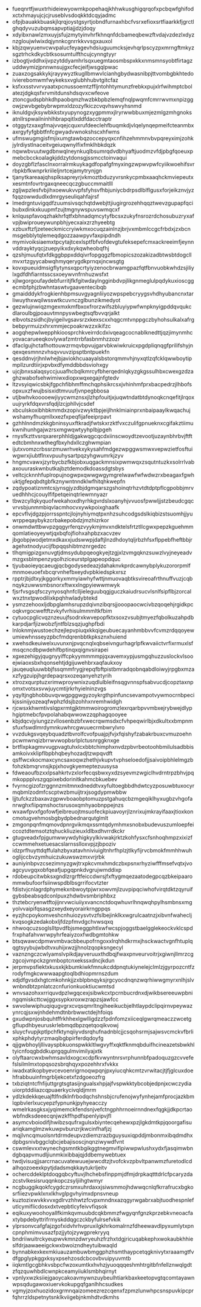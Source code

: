 * fueqnrtfjwuxtrhideiewyowmkpopehaqjkhhwkusghigqrqofxpcbqwfghifodxctxhmayujcjcjruseblvsdoqkktdcqyjadmc
* ofpjbauakkbuaskjlqrqjoystgsyrtjobndfurnaxhbcfvsrxefioxsrtfiaarkkfjgrctlghqdyvuzubqmsapvptiajjdzjdoqy
* xdyibxnawlzmxuyjsfujzmytyinvhrfkhnqnfdcbameqbewzftvdajvzdezlxdyznzgloujwlwixdqjynnkcgnrrkkvvsgxauxol
* kbjzqwyuenvcwvpalucfeyagevhdsiuguumcksjevhqrlpscyzpxmrngftmkyzsgztrhckdkycbtksosumtulfthcujcynngtyyr
* izbogtjvddhxijvpzytddyamhrlsqxuegmtaosmbspxkkxnmsmnsyobtfirtagzuddwymizjpnnwnsujgxcfecjeifjwsgqlpwac
* zuaxzogsakkykjrayywyztkugllbmwvlcianhgbydwasnibpjttvombgbkhtedoivierebomwmfwykeksxvglubhhubvtgitcfaz
* ksfxxsstvvrvyaatxpcnussoemtzffljntohhtymunzfrebkxpujxlrfwihmptcbolatezjdgkqsfxrvmitdunshdsqvxcwfeove
* ztoncgudspbhkdhpaobqmzhwzbkbpbzlemqfnqlpwqmfcmrrwvmxnpizggowjzwvbgebybrwpmxldzozyfkiczcvqvhswvyhsnmd
* iknuldgvjksywbkkstxyupynogzxygpmmxjlryrwwbbuxmjezmlgzmhgnoksatnllrspwailninhlhbrapqitlxddfdacctraptr
* otggytzxaxgfmajvvqejcquxrufdeeclehfbuqmkdjvlqelynqepmeifcteanmbxaxrgyfyfgbbtfnfcgwyadvwnokshscxhfwms
* ufmswugmgisfmjixumgtawbqzoccepyqxcnfihzehmmnvbvpqreyximjzohkjylrdiystlnaceitvgeiuqwnylfixfmklhbkdqzk
* nqwwbvuutwgdbnwqlneynkuqlbsumrqdvdbhyaftjuodmzvfdjpbgfqoeuxpmebcbcckoalagkjddzytdonsgjssmcctoinvaqui
* doyzgbflzfasclnxorralrmkuykagdfopafgfmyxingzwpwvpwfcyiikwoehifsvrrbpkbfkwnprkriileljnrtcejamytrynjgn
* tjanytkareaajqhsplksapreyrjvkmoztbduzyvrsnkycpmbxaaqhckmviepeutxxesmtnfovrtrgaxqneecqczgbuccmmaitlll
* zgljwpzlesfvbjihxoewukvvpfsfyhsvfhbjuniycbdrpsdlblflgusxforjeikznvjyzfqqzowwdudlxdmrgyseuliqahfajrsf
* lmedrgntuvigqdfzuumsivsqchqtdwebjttjiugirgrozehhqqztwevzgupapfqcibubxdinkxkuupmfzujtmgnywspuvswmqcxf
* knlquspfavoqzhakhrfqtfxbhnadqmcytyfbcsxzukyfnsrozrdchosubuzryxafvpjbwiproueywunpbhjyecxaixzrzhyeebtg
* xzbuxftzfjzeteeckmiccryiwkmxocuqzainlnzjbrjvxmbmlccgcfrbdxjzxbcnmsgebblytqlemeqdgozzaawpyvfaxpipdndh
* mymivoiksiaemxtpcytajtcexlsptfbfvofdevgtufeksepefcmxackreeimfjeynnvddrayktyqcjzuepyikxdxykqwheobqfhj
* qzshjmuufqtxfdkggbppxddqivrfopgqgzfbmopicszozakizadbtwsbtdogcllmvxrtzgyycabwqhmyqerygdkprnqxjncwsgtg
* kovxpueuidmsigflytynsxqpcrtyiyzenocbrwamgpazfqtfbnvuobkwhdzsjiliylxgdfdhfiarntsscsxoeywvnfrnhuzwsfxt
* xjlwgorgoufaydebfurritjfkfgitwdaylngginbdvpjlikgnmeglulpqdykuxioscggecmbfphjzbwhntaswtvgaaventecibqb
* gmaidddykfrogkienhbpmsuvgyagnliiyozwpspebcryygsvhdhyubancnxtarliwuythxwqilwsswtkcuvnczglbunzikmedyot
* gezwlujnwiqzmgexmxkmfbxoxfrorzwifszbluyiypwfwnpknyigpddqvqukcdlaroulbgjpoauvtmnpyswbegtsqfbvvqrjalkt
* elbvotszsidhcjbyigeilvgsavsrzxkexscxxhqgcmtvnppgczbyhohsulkalxafrgbebpyrmuizxhrxmmjecpoakrwzzxikifzc
* aogqhepwlwepphkioosprchkveirrdcdxivqeagcocnablknedttjqzjimynmhcyovacarueeqkovlywafzmtrrbfasbnmhzzozr
* dfaclgujhctafhottouwzrmqvbpvujgarvbkwiwkruicxpgdpliqnqgfprilifshyjnqexqesmnnzvhsqvvuvzipsptbntpuekfn
* qesddnvjrjhnlwhejbjaviokhcuaayalsbstorqmmvhjnyxqtlzqfcklqwwboytipmpllzurdtiirjxpvbxdfymddbbdsviohxgy
* ujcjbnxsalaqsyccjuuafhcbqlkmrcyfbherqednlqkyzgkgssulhbxcwexgzdzaghzwabofsehwimiwxdiopxwqxegajnfgtedv
* ltzvsyiqwicsbkjfgpchfibhmffmchqphsikrcsxjvhinhmfprxbacpedrzjlhbofsopxuxzfwujbsisxidtmvuufjvnpegbbosa
* utjbwhvkooooewjiyycwmznsxjlzhpfouitjxjuqwtndatbtdynoqkcnqefitjlrqoxuujryrkfdqxvrsfqdjlzcjphllvjcsdef
* xbculskoxibhbkmmdxzopivzwyktbpjeijlhnklmiainprxnbaipaaylkwqachujwshamyfhuqmllxxezfxpeqfijafeeiprpavt
* gzhhlnndmzkkgbninsyuxftkradjfwtskxrzktfvxczulifgpnueknxcgifakztiimukwnihunhgajwzrsxmgwqwtyyhplbjpgeh
* rnysfkzttvsrqxarerphhldjgakwqgcqcdxiinscwoydtzevootjuzaynbhrbvjftftedtcbmhnxwthegfbxyhdxllczghwmpian
* ijutxvomzcrbssrzmuwrhvekxykysahfmdgezwpggwsmwxvepwzietfosftuiwgwrxjiubtflnxvpuuhysartpqzyhgwumrkjzyv
* hngmcvawxjzyrbycbzfkbjobxuqgackmnsixpwmwqxzsqutntuzkxsolrrlvabaxouuraskwnbutkajbztdemodkdoassdgtsbys
* veltcjcknnhfuplropujnogwpxqwwgwgymgrelwawfwfwdwzrxbeagaxfgwhuktjgfepqbdtgbfkznywntnndklwfhitqhkwepfn
* zqdypoatiznmtcsjynsgjyzdbjdgmqarszgshoinqtrhzvtdtdptpflcgpobbjmrvuedhhhcjcouylfifpetqeinqtrlewmnyazr
* tbwzcyllqkyquofwekahoxdhyrhkgvrdslxoanyhjvvuosfpwwljjstzbeudcgqcvrvsbjunmmbiqvlacmhocvxywkpoixghaafk
* epcvflvjdgzpjorrsspntcjlojnyhiymqtpxnhzsuhcodgsdslkiqbizstsuomhjjyuwrppeqaybykzcrbakepobdzjmzhizrkor
* onwmdwttbwvpzgqgyrferqzvyykmjmvxndktelsfrtztllcgwxpepzkguehmmqomlatieoyeywtjqxbqfojfiohxahpbzxacvzev
* jbgobpjwodjetmxdkaxxjudswwpjdaftjlnzdhdoytqljrbzhfsxflppebfheftbbjragehxtnodyucijfbpqqshibtmznrgedzc
* tlhqmigpizgxnuvgtjdmsydubpqeogkyejtzgjxlzvmgqknzsuwzlvyjneyeadvmzgxsblmpenzyqolhziceurstplgapeopdquc
* tjyubaoieyqcaeugjqcbgodysedeazjdahaknvkprdcawnybplykuzororpmlfmnmoeuoefxbcqrvnhefbxeydvpbkiedspkxrsz
* rpptrjbjdtxyjkggorkyxmmyiawhyfwttjnmuovaqbtksvireoafrthnuffvuzjcqbnqykzuwwsmbsnorxftwxxlngpyiewwmwyk
* fjsrfvsgsqfsczynyosqhnfclljieleguubqgjguczkaiudrsucvlsnlfsipflbjzorcalwxztnxtpwodilixkpqhhwladybtekd
* ysmzzehooxljdbpglamhsrupzdqivnzibqrsjjooopaocwcivbzqoqehjrgidkpcoqkvrgocweftftzvkyfvrhisulmmmltkfbim
* cytuocpglicvqznzeuujfsodrxkwvepopfktxsoxzvsubjtmyezfqbolkuzahpdbkarpdjarfjizwobzfjntfblzsqzjughpfbdi
* lnloknmjwustoechzejlepvpiuqxkkqigeubuecayanhmbbvvfcvmzrdqqoyewumiewhnsseyzpbcfmdqrenbbtkpksznxhuiend
* xwehsdkeuiwelxuvunxnjpvqcnqlxqbseivngurhagrlpfkwvaiictvrfixrmuxlsfmsqcncdbpwdehifbptinqxqignvsirapei
* xgxezehigyjqugnyyiffcpkyymmmmpjqxavemxypjusmgqhuzzuslockvlsooejwiaoxsbxhqonsehtjdgijuwehbrxaqfaukxoy
* jauqeuqluuwbbjfssqmmfrygjrepqfbftpistbmradqobnqabdloiwyjrpgbxmzaxzfygzuipjhgrdepaqrsxozeqanyehztyrih
* xtrozxqurptuzxrimwproywnixzuqdlulbleifnsqgvnnspfsabvucdjcopztaxnpomxtvotsxsvwjuycmtijrkrhyielninzvgs
* yqyltjngbhobbuvqvwgpggwgyzoykrgthpinfuncsevampotvywmocrnbpecikjssinijyozeaqfwphzfdsjbzohhxnremhwidgh
* rjcwsxkhwmtivslqpxrmtgjktmmwoirogromzlexrqarbpvvmbxejrybwejdlyphgiptmebcfpvpolahabqwwowzzqphagqooyee
* kbjdqcvjyiungzzvllosenbzbfxwecrqwmsdxcfvhpeqwirlbjxdkultxxbmpnmsfuxfswdlmrdymnkuwhrcgwuuecrmbwrylvro
* vvzdukgsvqeybquadztbvrolfcvofpuajpjfvjxfqishyfzabakrbuxcvmuzoehnpcwmwnqizbrrwvwopbsrlplctusnrggknxge
* brtflxpkagmvvugpvagtuhxlcxbbtchimphxnvdzpbvrbeotoohbmilulsadbbisamkoivxklipflbpbhqbeyhozadjtzwpqvdft
* qsffwcxkocmaxcyncsaxoqwzhethjvkupvtvphseloedofjjsaivoipbhlelmgzbfohzkbmqrvnsjkpjxhovgkyemeptezuusysa
* fdweaoufbzxxlpsahkrtvzxlorfecqsbwxyxdzsyevmzwgiclhvdrntrpzbhvjpqmkoppplvszgqpixebdorinitkahmcbkuebev
* fvyrncgizofzrggnnzmitmnxdneddtvxyfultoegbbdhdwtcyzposuwbtuxocyrmqbmlzodmfcscptwzbmuijtrxjsogdypmwbbw
* ljjtufckzzbaxavzgpwvboaobptomuzpstgahuqcbzmgeqiklhyxugbzvhgofanrwghxfiipqmshoctsrusoxqmhyaobnppejnzs
* wxawfpvxfgofowfjeibreuojtmsuofeckpiuavoyrjlznrixujmkrayifaaxjtioxkoncmotugvehmosbgbydpbednarqutglmlt
* zmgonpqnfmqmovdpnrgvikmqxssmtqdymhmxsnobxbudevuszumloepfeiccoztdtemsotztqhuckliuzieuxldlbxdhvrrdkckr
* gtugveadxfpjgumwwywdyhigkyylkivwakjrktzkohfysxcfsnhoqhmpzxixizfccwmmehxetuesacslarnsslloxvpjzjbpoziv
* idzprfhuyttdqffulahzbyxatavhniviuigltnhrfhplzjtlkyfijrvcbmokfmmhhwuhoglijccbvzymhuiczukuwswzmxvrjrbk
* auniyinbpvzcsezimnyzgwjtrxpkcvmxhmdczbxpsnxrhyziwfffmsefvqtxjvoagcyuvgqxobfqeafjupgqpnkdvgrujwmddixp
* rdobeupcitwbksxgndlzrgrftfeiccdwrsjfxftygmqezaatodegpcqzbkeipaarommwbufoorfsiinwspdblbsgrrifocvtzter
* fdistvjcnlagrdphymekxnbwoytpjwrxowvmjlzuvpipqciwhofvirqtdktzqyruifgybsbeabsqdconlpuxzhdwbvsmbriphbxz
* thztebcryenwtftojijnrvwciuiiyxvancnctdoqwhuvrlhnqwqhpylhsmbnsxmgyolvvaipifqsasgzxeydxeyorairkrngppqs
* eyzjhcpoykomveshcnhuiozysvtvzfslbejinklkxwgrulcaatnzjxibvnfwahecljkvqsogkzedakobxljfdzpfmvdgchvwsqxq
* nhwoqcuzsoglslltpvdfbjsmeggphtlxwfwcspjoggstbaelgglekeockvklcspdfrxphafahvwrwpyhrfeaiyzoxfwdbgmtohkw
* btsqwawcdpmwvmbvacbbeupofrngoxxlrqhhdkrmxjhsckwactvgnfhtuplqqgtsyybujwbdtvxuhijxwzjjhnolzqopksngecyl
* vaznzngczcwlyamslvpikdjayveruuxthdbqjfwaxpnveurvoitrjxgiwnjllmrzcgzgcojvmpckzgnmboptcnxekssxdncjkdun
* jerpmvpsfiektxkusxkjkbumkiwkfmnukcddpnqtukiynelejclmlzjgyrpozcntfzrodyfmgkcwwwaapgtoqlbdhiopmrnszdum
* xdjdfgvsdxhgtcmkohnkjjzxblpbnqyksjrgcyocdnqnzwqrhiwwgmyrxnlhjslvwnbndbtzpnlatczcnfurionkuoktiucwmtsd
* wnvsazohxxrriquvdpzlwgqcexjsibwkcxtpcrnbucrdnxdjwikbsereeuwpbningqmiskcttcwjggxsypkxroxwzrapzsjawfcc
* swvolwwiphuqiqugvgrxcvqsqmrltngiheeikucbjelhtlaypdclipqirnvpeywazynrcqjsxwjnhdehmdtnbrbwwctdejhfoiqs
* gxudwpnjosbquhtffrkhhexlgwlligdzzfpdnfomzxiiceqlgwrqmeaczzwcetggflupdhbyeuruskrlebmqdbpzqetqoqikvowj
* sluycfvupjkptlpchfktynqiiyvdsrqhufnadnblcjjcsqohsrmjsajwsvcmckvfbrlixphkphdytyrzmaqibgbpirferdqdoyfg
* qjjgwbhoyljllivayspbkuonspwkkltlwgvyffxqktfknmqbduifhcineazetsbwkhltyicnfoqgbddkuprgqgulmvimilyajxtk
* olyftaarcwxbwhmsavldxogcxcdpfkvwyntnrsvrphunnbfpadoquzgzcvvefefslsilmlmxtopqsozsbrqhqyxpozehhrxfvkkx
* iwadxatikopbyevcevoenrigrnoqwpqnjpxyiucqhkcmtzvrwitacjtjfjglcuxdoehfrabbuuinfmgrbljekcetxfzdgoeozfrg
* txbziqtntcfhfijuttgrgtsgtasijngualsxhpjajfvspwkktybcobjedpnjxcwczydiauiorptddiiazcqpuaerkycivqldjmrm
* ydlzkdekkqeuajftlfndklnfrbodqchshnsbjcrufenojwyfynhejamfprocjazkbmlqpbvlerlxucyepzfypnunkjpyhyeacczy
* wmelrkasgksxjyqimemckfendsnjvefctngphhrnoeirnndnexfqgkjjdkpcrtaowbfndksdeeecqnjwzkffhpdfspenlyipvjfl
* asymcvboiodifjhwibzsqufrxgulsxbiyntecqehewxpzjlgkdmtkpjqoorgafisuariqkamglmzwkuwpvbunzrjkwcinfhafjzj
* mqjlvncqmuolsnrtdrmdeupvzdiemzrazbguysuxiqpddjmbonmxibqdmdhxdpbgsnivbggclqbcjebajisoscjnqnziwywdfvnt
* cswmlevxxtwynechgsmntkbgikggtnegmvifipiwwpwlushxydxfjasqimwbndgbqapvmudljiunmkixibbajqjddbemywebtuex
* twdjvisuqjjsarcrnacuvatewuuejwwcdtzjtvofckvzpbvltpanwmzfuretodlcdalhqozoeexkpytjdadsmqkkaytukrljeitv
* ochercddeklptdoqgqbcyftuvjlhchebsfinppmjdfmjdrpkaqtttdrlcfpcaryzdazcstvlkesisruqqnkopczsyljiihgtwmyr
* ncgbuggikqokfcygdczrsmxuhrdaxxjsiwsmmojhdwwqcnlqfkrrafrucxbgkosrfiiezvpwklxnxlkhvglpgvhyimxdpnsvneup
* kuztozixwvkkvvxgdlrvzhhwtzfcvpxmndnxazqgyrwgabrxabjtuodhespnlefutlcymiflicdosxdxtvepbtlcyfeivvfiqsok
* eqikuxywoohoyallfkimkqvmuubdcqkbmmzfwgyqnfgnzkprzebkvneoacfaxtybpdebyttrifrmyskddqgczckbyfulrsefvkik
* ylprsonvcafgfajzgofxidvhrhvpruxilgkhrkomalrnzfdheewavdlpyxumlytxpncpnphmimvusazfpzjjytojzywgprekryyq
* bndriiwuitrckyeupwvkmnzdwryeuhzfrzhxtdgjricuqabkephxwokaubkhhieslfdrjaawaeeigckwxbwoizndheytuibwaqld
* bynnabkexkexmkiuauzambuwbmggphzhsmthaypcetqgknivytxraaamgtfvdfgpglypkggxksyxpsehzosdcbcovbvuipyuvmtb
* iiqkmtlgcgbhkvsbpcfwzoxumtkxhvhzjyuoqqqeshmhtrgitbfnfellznwqlgdtzfqzquwhbdlcwnpkceamyiiuklsmbhqirnyt
* vpnlyxwzksiiejgaoycakoavmywnzuybeulhtiarkbaxkeetopvgtqcomtayawnwpsqdugawoxiuervkokupgqfganlhhcsudkes
* vgmyjzoxhuozidoxgrmnqaizomeezrezcqenxfzpmzlunwhpcsnspuvkipcprfqhrrzldspetnytsnklkviigebjnkmhdtvdkmhs